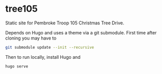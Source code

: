 # tree105

Static site for Pembroke Troop 105 Christmas Tree Drive. 

Depends on Hugo and uses a theme via a git submodule.  First time after cloning you may have to 

```sh
git submodule update --init --recursive
```

Then to run locally, install Hugo and 

```sh
hugo serve
```


